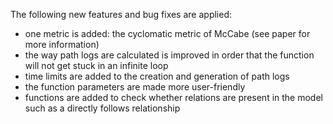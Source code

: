 The following new features and bug fixes are applied:
- one metric is added: the cyclomatic metric of McCabe (see paper for more information)
- the way path logs are calculated is improved in order that the function will not get stuck in an infinite loop
- time limits are added to the creation and generation of path logs
- the function parameters are made more user-friendly
- functions are added to check whether relations are present in the model such as a directly follows relationship